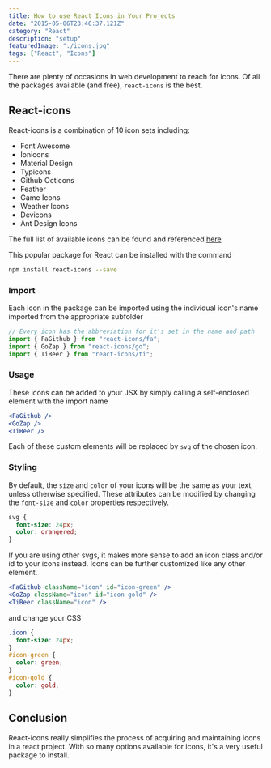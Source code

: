 ```yaml
---
title: How to use React Icons in Your Projects
date: "2015-05-06T23:46:37.121Z"
category: "React"
description: "setup"
featuredImage: "./icons.jpg"
tags: ["React", "Icons"]
---
```


There are plenty of occasions in web development to reach for icons. Of all the packages available (and free), `react-icons` is the best.

## React-icons

React-icons is a combination of 10 icon sets including:
- Font Awesome
- Ionicons
- Material Design
- Typicons
- Github Octicons
- Feather
- Game Icons
- Weather Icons
- Devicons
- Ant Design Icons

The full list of available icons can be found and referenced [here](https://react-icons.netlify.com/#/)

This popular package for React can be installed with the command

```bash
npm install react-icons --save
```

### Import
Each icon in the package can be imported using the individual icon's name imported from the appropriate subfolder

```javascript
// Every icon has the abbreviation for it's set in the name and path
import { FaGithub } from "react-icons/fa";
import { GoZap } from "react-icons/go";
import { TiBeer } from "react-icons/ti";
```

### Usage
These icons can be added to your JSX by simply calling a self-enclosed element with the import name

```jsx
<FaGithub />
<GoZap />
<TiBeer />
```

Each of these custom elements will be replaced by `svg` of the chosen icon.

### Styling
By default, the `size` and `color` of your icons will be the same as your text, unless otherwise specified. These attributes can be modified by changing the `font-size` and `color` properties respectively.

```css
svg {
  font-size: 24px;
  color: orangered;
}
```

If you are using other svgs, it makes more sense to add an icon class and/or id to your icons instead. Icons can be further customized like any other element.

```jsx
<FaGithub className="icon" id="icon-green" />
<GoZap className="icon" id="icon-gold" />
<TiBeer className="icon" />
```
and change your CSS
```css
.icon {
  font-size: 24px;
}
#icon-green {
  color: green;
}
#icon-gold {
  color: gold;
}
```

## Conclusion
React-icons really simplifies the process of acquiring and maintaining icons in a react project. With so many options available for icons, it's a very useful package to install. 